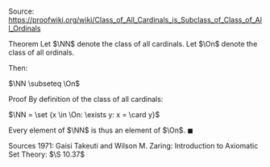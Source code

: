 # 

Source: https://proofwiki.org/wiki/Class_of_All_Cardinals_is_Subclass_of_Class_of_All_Ordinals

Theorem
Let $\NN$ denote the class of all cardinals.
Let $\On$ denote the class of all ordinals.

Then:

$\NN \subseteq \On$


Proof
By definition of the class of all cardinals:

$\NN = \set {x \in \On: \exists y: x = \card y}$

Every element of $\NN$ is thus an element of $\On$.
$\blacksquare$


Sources
1971: Gaisi Takeuti and Wilson M. Zaring: Introduction to Axiomatic Set Theory: $\S 10.37$




